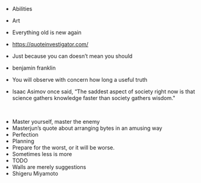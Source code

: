 - Abilities
- Art
- Everything old is new again
- https://quoteinvestigator.com/
- Just because you can doesn’t mean you should

- benjamin franklin
- You will observe with concern how long a useful truth
- Isaac Asimov once said, “The saddest aspect of society right now is that science gathers knowledge faster than society gathers wisdom." 

 
- Master yourself, master the enemy
- Masterjun’s quote about arranging bytes in an amusing way
- Perfection
- Planning
- Prepare for the worst, or it will be worse.
- Sometimes less is more
- TODO
- Walls are merely suggestions
- Shigeru Miyamoto